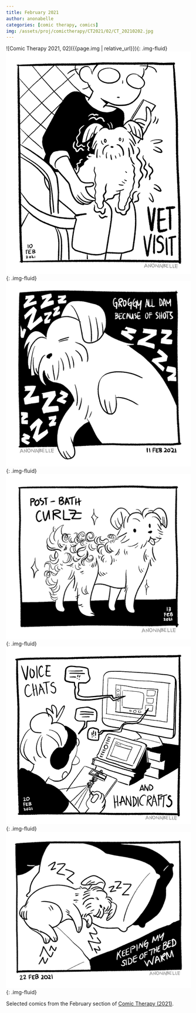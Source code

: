 ```yaml
---
title: February 2021
author: anonabelle
categories: [comic therapy, comics]
img: /assets/proj/comictherapy/CT2021/02/CT_20210202.jpg
---
```


![Comic Therapy 2021, 02]({{page.img | relative_url}}){: .img-fluid}
![Comic Therapy 2021, 10](/assets/proj/comictherapy/CT2021/02/CT_20210210.jpg){: .img-fluid}
![Comic Therapy 2021, 11](/assets/proj/comictherapy/CT2021/02/CT_20210211.jpg){: .img-fluid}
![Comic Therapy 2021, 13](/assets/proj/comictherapy/CT2021/02/CT_20210213.jpg){: .img-fluid}
![Comic Therapy 2021, 20](/assets/proj/comictherapy/CT2021/02/CT_20210220.jpg){: .img-fluid}
![Comic Therapy 2021, 22](/assets/proj/comictherapy/CT2021/02/CT_20210222.jpg){: .img-fluid}

<div class="blogtext" markdown='1'>
Selected comics from the February section of <a href="/comictherapy">Comic Therapy (2021)</a>.
</div>